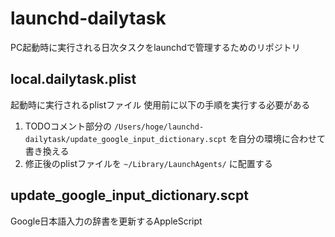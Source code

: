 # launchd-dailytask

PC起動時に実行される日次タスクをlaunchdで管理するためのリポジトリ

## local.dailytask.plist

起動時に実行されるplistファイル
使用前に以下の手順を実行する必要がある

1. TODOコメント部分の `/Users/hoge/launchd-dailytask/update_google_input_dictionary.scpt` を自分の環境に合わせて書き換える
2. 修正後のplistファイルを `~/Library/LaunchAgents/` に配置する

## update_google_input_dictionary.scpt

Google日本語入力の辞書を更新するAppleScript
